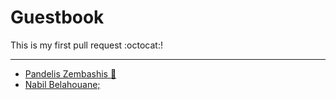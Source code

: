 # Guestbook

This is my first pull request :octocat:!

---

* [Pandelis Zembashis :panda_face:](http://twitter.com/pandelisz)
* [Nabil Belahouane;](http://twitter.com/ThatGuyNabil)
